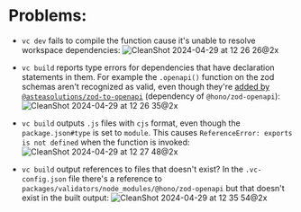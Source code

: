 # Problems:

- `vc dev` fails to compile the function cause it's unable to resolve workspace dependencies:
  ![CleanShot 2024-04-29 at 12 26 26@2x](https://github.com/juliusmarminge/hono-vercel/assets/51714798/bea7c0b9-db92-4fea-8f85-2dc789828159)

- `vc build` reports type errors for dependencies that have declaration statements in them. For example the `.openapi()` function on the zod schemas aren't recognized as valid, even though they're [added by `@asteasolutions/zod-to-openapi`](https://github.com/asteasolutions/zod-to-openapi/blob/master/src/zod-extensions.ts#L37-L58) (dependency of `@hono/zod-openapi`):
  ![CleanShot 2024-04-29 at 12 26 35@2x](https://github.com/juliusmarminge/hono-vercel/assets/51714798/b257c615-f6e6-41a2-9235-b27e2088efe4)

- `vc build` outputs `.js` files with `cjs` format, even though the `package.json#type` is set to `module`. This causes `ReferenceError: exports is not defined` when the function is invoked:
  ![CleanShot 2024-04-29 at 12 27 48@2x](https://github.com/juliusmarminge/hono-vercel/assets/51714798/f6dc27ca-8828-4ca8-8bd5-ee5d83af9acc)

- `vc build` output references to files that doesn't exist? In the `.vc-config.json` file there's a reference to `packages/validators/node_modules/@hono/zod-openapi` but that doesn't exist in the built output:
  ![CleanShot 2024-04-29 at 12 35 54@2x](https://github.com/juliusmarminge/hono-vercel/assets/51714798/8bd5ced6-6a17-4136-8f4c-19c3e9bab8ed)

